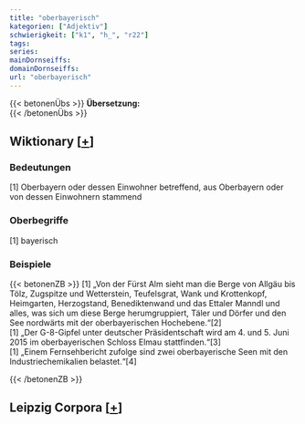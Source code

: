 ```yaml
---
title: "oberbayerisch"
kategorien: ["Adjektiv"]
schwierigkeit: ["k1", "h_", "r22"]
tags:
series:
mainDornseiffs:
domainDornseiffs:
url: "oberbayerisch"
---
```


{{< betonenÜbs >}}
**Übersetzung:**  
{{< /betonenÜbs >}}

## Wiktionary [[+](https://de.wiktionary.org/wiki/oberbayerisch)]

### Bedeutungen
[1] Oberbayern oder dessen Einwohner betreffend, aus Oberbayern oder von dessen Einwohnern stammend  

### Oberbegriffe
[1] bayerisch  

### Beispiele
{{< betonenZB >}}
[1] „Von der Fürst Alm sieht man die Berge von Allgäu bis Tölz, Zugspitze und Wetterstein, Teufelsgrat, Wank und Krottenkopf, Heimgarten, Herzogstand, Benediktenwand und das Ettaler Manndl und alles, was sich um diese Berge herumgruppiert, Täler und Dörfer und den See nordwärts mit der oberbayerischen Hochebene.“[2]  
[1] „Der G-8-Gipfel unter deutscher Präsidentschaft wird am 4. und 5. Juni 2015 im oberbayerischen Schloss Elmau stattfinden.“[3]  
[1] „Einem Fernsehbericht zufolge sind zwei oberbayerische Seen mit den Industriechemikalien belastet.“[4]  

{{< /betonenZB >}}

## Leipzig Corpora [[+](https://corpora.uni-leipzig.de/en/res?word=oberbayerisch&corpusId=deu_newscrawl-public_2018)]

